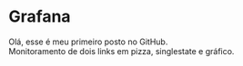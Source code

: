 # Grafana


Olá, esse é meu primeiro posto no GitHub. <br>
Monitoramento de dois links em pizza, singlestate e gráfico.

